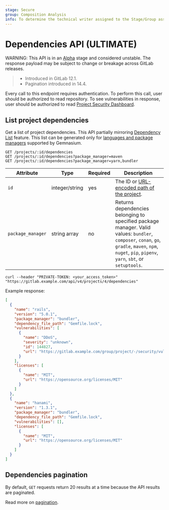 ```yaml
---
stage: Secure
group: Composition Analysis
info: To determine the technical writer assigned to the Stage/Group associated with this page, see https://about.gitlab.com/handbook/product/ux/technical-writing/#assignments
---
```


# Dependencies API **(ULTIMATE)**

WARNING:
This API is in an [Alpha](../policy/alpha-beta-support.md#alpha-features) stage and considered unstable.
The response payload may be subject to change or breakage
across GitLab releases.

> - Introduced in GitLab 12.1.
> - Pagination introduced in 14.4.

Every call to this endpoint requires authentication. To perform this call, user should be authorized to read repository.
To see vulnerabilities in response, user should be authorized to read
[Project Security Dashboard](../user/application_security/security_dashboard/index.md).

## List project dependencies

Get a list of project dependencies. This API partially mirroring
[Dependency List](../user/application_security/dependency_list/index.md) feature.
This list can be generated only for [languages and package managers](../user/application_security/dependency_scanning/index.md#supported-languages-and-package-managers)
supported by Gemnasium.

```plaintext
GET /projects/:id/dependencies
GET /projects/:id/dependencies?package_manager=maven
GET /projects/:id/dependencies?package_manager=yarn,bundler
```

| Attribute     | Type           | Required | Description                                                                                                                                                                 |
| ------------- | -------------- | -------- | ----------------------------------------------------------------------------------------------------------------------------------------------------------------------------|
| `id`          | integer/string | yes      | The ID or [URL-encoded path of the project](rest/index.md#namespaced-path-encoding).                                                            |
| `package_manager` | string array   | no       | Returns dependencies belonging to specified package manager. Valid values: `bundler`, `composer`, `conan`, `go`, `gradle`, `maven`, `npm`, `nuget`, `pip`, `pipenv`, `yarn`, `sbt`, or `setuptools`. |

```shell
curl --header "PRIVATE-TOKEN: <your_access_token>" "https://gitlab.example.com/api/v4/projects/4/dependencies"
```

Example response:

```json
[
  {
    "name": "rails",
    "version": "5.0.1",
    "package_manager": "bundler",
    "dependency_file_path": "Gemfile.lock",
    "vulnerabilities": [
      {
        "name": "DDoS",
        "severity": "unknown",
        "id": 144827,
        "url": "https://gitlab.example.com/group/project/-/security/vulnerabilities/144827"
      }
    ],
    "licenses": [
      {
        "name": "MIT",
        "url": "https://opensource.org/licenses/MIT"
      }
    ]
  },
  {
    "name": "hanami",
    "version": "1.3.1",
    "package_manager": "bundler",
    "dependency_file_path": "Gemfile.lock",
    "vulnerabilities": [],
    "licenses": [
      {
        "name": "MIT",
        "url": "https://opensource.org/licenses/MIT"
      }
    ]
  }
]
```

## Dependencies pagination

By default, `GET` requests return 20 results at a time because the API results
are paginated.

Read more on [pagination](rest/index.md#pagination).

